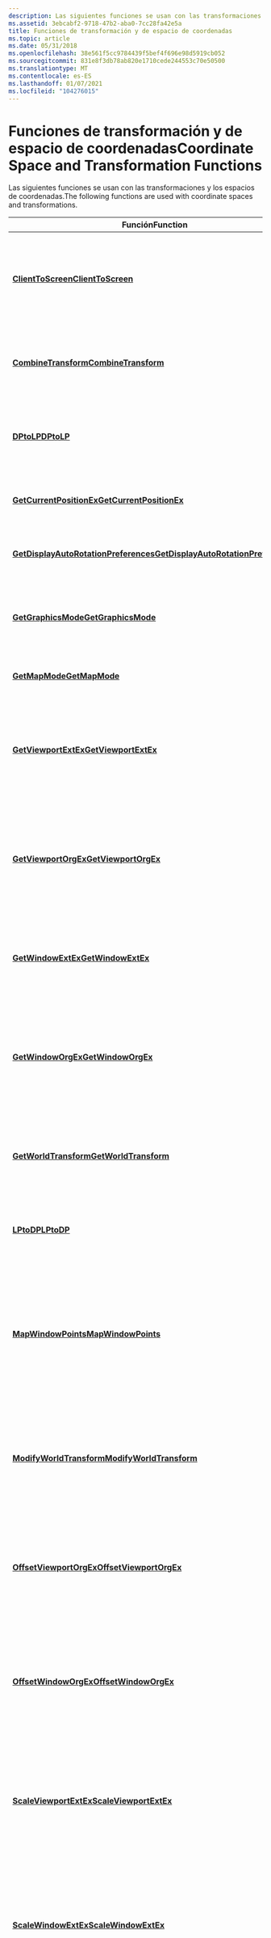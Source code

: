 ```yaml
---
description: Las siguientes funciones se usan con las transformaciones y los espacios de coordenadas.
ms.assetid: 3ebcabf2-9718-47b2-aba0-7cc28fa42e5a
title: Funciones de transformación y de espacio de coordenadas
ms.topic: article
ms.date: 05/31/2018
ms.openlocfilehash: 38e561f5cc9784439f5bef4f696e98d5919cb052
ms.sourcegitcommit: 831e8f3db78ab820e1710cede244553c70e50500
ms.translationtype: MT
ms.contentlocale: es-ES
ms.lasthandoff: 01/07/2021
ms.locfileid: "104276015"
---
```

# <a name="coordinate-space-and-transformation-functions"></a><span data-ttu-id="92ae3-103">Funciones de transformación y de espacio de coordenadas</span><span class="sxs-lookup"><span data-stu-id="92ae3-103">Coordinate Space and Transformation Functions</span></span>

<span data-ttu-id="92ae3-104">Las siguientes funciones se usan con las transformaciones y los espacios de coordenadas.</span><span class="sxs-lookup"><span data-stu-id="92ae3-104">The following functions are used with coordinate spaces and transformations.</span></span>



| <span data-ttu-id="92ae3-105">Función</span><span class="sxs-lookup"><span data-stu-id="92ae3-105">Function</span></span>                                                                       | <span data-ttu-id="92ae3-106">Descripción</span><span class="sxs-lookup"><span data-stu-id="92ae3-106">Description</span></span>                                                                                                                      |
|--------------------------------------------------------------------------------|----------------------------------------------------------------------------------------------------------------------------------|
| [<span data-ttu-id="92ae3-107">**ClientToScreen**</span><span class="sxs-lookup"><span data-stu-id="92ae3-107">**ClientToScreen**</span></span>](/windows/desktop/api/Winuser/nf-winuser-clienttoscreen)                                       | <span data-ttu-id="92ae3-108">Convierte las coordenadas del área de cliente de un punto especificado en coordenadas de la pantalla.</span><span class="sxs-lookup"><span data-stu-id="92ae3-108">Converts the client-area coordinates of a specified point to screen coordinates.</span></span>                                                 |
| [<span data-ttu-id="92ae3-109">**CombineTransform**</span><span class="sxs-lookup"><span data-stu-id="92ae3-109">**CombineTransform**</span></span>](/windows/desktop/api/Wingdi/nf-wingdi-combinetransform)                                   | <span data-ttu-id="92ae3-110">Concatena dos transformaciones de espacio mundial en la página.</span><span class="sxs-lookup"><span data-stu-id="92ae3-110">Concatenates two world-space to page-space transformations.</span></span>                                                                      |
| [<span data-ttu-id="92ae3-111">**DPtoLP**</span><span class="sxs-lookup"><span data-stu-id="92ae3-111">**DPtoLP**</span></span>](/windows/desktop/api/Wingdi/nf-wingdi-dptolp)                                                       | <span data-ttu-id="92ae3-112">Convierte las coordenadas del dispositivo en coordenadas lógicas.</span><span class="sxs-lookup"><span data-stu-id="92ae3-112">Converts device coordinates into logical coordinates.</span></span>                                                                            |
| [<span data-ttu-id="92ae3-113">**GetCurrentPositionEx**</span><span class="sxs-lookup"><span data-stu-id="92ae3-113">**GetCurrentPositionEx**</span></span>](/windows/desktop/api/Wingdi/nf-wingdi-getcurrentpositionex)                           | <span data-ttu-id="92ae3-114">Recupera la posición actual en coordenadas lógicas.</span><span class="sxs-lookup"><span data-stu-id="92ae3-114">Retrieves the current position in logical coordinates.</span></span>                                                                           |
| <span data-ttu-id="92ae3-115">[**GetDisplayAutoRotationPreferences**](/previous-versions//dn376360(v=vs.85))</span><span class="sxs-lookup"><span data-stu-id="92ae3-115">[**GetDisplayAutoRotationPreferences**](/previous-versions//dn376360(v=vs.85))</span></span> | <span data-ttu-id="92ae3-116">Obtiene las preferencias de orientación de la pantalla.</span><span class="sxs-lookup"><span data-stu-id="92ae3-116">Gets the orientation preferences of the display.</span></span>                                                                                 |
| [<span data-ttu-id="92ae3-117">**GetGraphicsMode**</span><span class="sxs-lookup"><span data-stu-id="92ae3-117">**GetGraphicsMode**</span></span>](/windows/desktop/api/Wingdi/nf-wingdi-getgraphicsmode)                                     | <span data-ttu-id="92ae3-118">Recupera el modo de gráficos actual para el contexto de dispositivo especificado.</span><span class="sxs-lookup"><span data-stu-id="92ae3-118">Retrieves the current graphics mode for the specified device context.</span></span>                                                            |
| [<span data-ttu-id="92ae3-119">**GetMapMode**</span><span class="sxs-lookup"><span data-stu-id="92ae3-119">**GetMapMode**</span></span>](/windows/desktop/api/Wingdi/nf-wingdi-getmapmode)                                               | <span data-ttu-id="92ae3-120">Recupera el modo de asignación actual.</span><span class="sxs-lookup"><span data-stu-id="92ae3-120">Retrieves the current mapping mode.</span></span>                                                                                              |
| [<span data-ttu-id="92ae3-121">**GetViewportExtEx**</span><span class="sxs-lookup"><span data-stu-id="92ae3-121">**GetViewportExtEx**</span></span>](/windows/desktop/api/Wingdi/nf-wingdi-getviewportextex)                                   | <span data-ttu-id="92ae3-122">Recupera la extensión x e y de la ventanilla actual para el contexto de dispositivo especificado.</span><span class="sxs-lookup"><span data-stu-id="92ae3-122">Retrieves the x-extent and y-extent of the current viewport for the specified device context.</span></span>                                    |
| [<span data-ttu-id="92ae3-123">**GetViewportOrgEx**</span><span class="sxs-lookup"><span data-stu-id="92ae3-123">**GetViewportOrgEx**</span></span>](/windows/desktop/api/Wingdi/nf-wingdi-getviewportorgex)                                   | <span data-ttu-id="92ae3-124">Recupera las coordenadas x y y del origen de la ventanilla para el contexto de dispositivo especificado.</span><span class="sxs-lookup"><span data-stu-id="92ae3-124">Retrieves the x-coordinates and y-coordinates of the viewport origin for the specified device context.</span></span>                           |
| [<span data-ttu-id="92ae3-125">**GetWindowExtEx**</span><span class="sxs-lookup"><span data-stu-id="92ae3-125">**GetWindowExtEx**</span></span>](/windows/desktop/api/Wingdi/nf-wingdi-getwindowextex)                                       | <span data-ttu-id="92ae3-126">Recupera la extensión x e y de la ventana para el contexto de dispositivo especificado.</span><span class="sxs-lookup"><span data-stu-id="92ae3-126">Retrieves the x-extent and y-extent of the window for the specified device context.</span></span>                                              |
| [<span data-ttu-id="92ae3-127">**GetWindowOrgEx**</span><span class="sxs-lookup"><span data-stu-id="92ae3-127">**GetWindowOrgEx**</span></span>](/windows/desktop/api/Wingdi/nf-wingdi-getwindoworgex)                                       | <span data-ttu-id="92ae3-128">Recupera las coordenadas x y y del origen de la ventana para el contexto de dispositivo especificado.</span><span class="sxs-lookup"><span data-stu-id="92ae3-128">Retrieves the x-coordinates and y-coordinates of the window origin for the specified device context.</span></span>                             |
| [<span data-ttu-id="92ae3-129">**GetWorldTransform**</span><span class="sxs-lookup"><span data-stu-id="92ae3-129">**GetWorldTransform**</span></span>](/windows/desktop/api/Wingdi/nf-wingdi-getworldtransform)                                 | <span data-ttu-id="92ae3-130">Recupera el espacio global actual en la transformación de espacio en la página.</span><span class="sxs-lookup"><span data-stu-id="92ae3-130">Retrieves the current world-space to page-space transformation.</span></span>                                                                  |
| [<span data-ttu-id="92ae3-131">**LPtoDP**</span><span class="sxs-lookup"><span data-stu-id="92ae3-131">**LPtoDP**</span></span>](/windows/desktop/api/Wingdi/nf-wingdi-lptodp)                                                       | <span data-ttu-id="92ae3-132">Convierte las coordenadas lógicas en coordenadas de dispositivo.</span><span class="sxs-lookup"><span data-stu-id="92ae3-132">Converts logical coordinates into device coordinates.</span></span>                                                                            |
| [<span data-ttu-id="92ae3-133">**MapWindowPoints**</span><span class="sxs-lookup"><span data-stu-id="92ae3-133">**MapWindowPoints**</span></span>](/windows/desktop/api/Winuser/nf-winuser-mapwindowpoints)                                     | <span data-ttu-id="92ae3-134">Convierte (asigna) un conjunto de puntos de un espacio de coordenadas relativo a una ventana en un espacio de coordenadas relativo a otra ventana.</span><span class="sxs-lookup"><span data-stu-id="92ae3-134">Converts (maps) a set of points from a coordinate space relative to one window to a coordinate space relative to another window.</span></span> |
| [<span data-ttu-id="92ae3-135">**ModifyWorldTransform**</span><span class="sxs-lookup"><span data-stu-id="92ae3-135">**ModifyWorldTransform**</span></span>](/windows/desktop/api/Wingdi/nf-wingdi-modifyworldtransform)                           | <span data-ttu-id="92ae3-136">Cambia la transformación universal para un contexto de dispositivo mediante el modo especificado.</span><span class="sxs-lookup"><span data-stu-id="92ae3-136">Changes the world transformation for a device context using the specified mode.</span></span>                                                  |
| [<span data-ttu-id="92ae3-137">**OffsetViewportOrgEx**</span><span class="sxs-lookup"><span data-stu-id="92ae3-137">**OffsetViewportOrgEx**</span></span>](/windows/desktop/api/Wingdi/nf-wingdi-offsetviewportorgex)                             | <span data-ttu-id="92ae3-138">Modifica el origen de la ventanilla para un contexto de dispositivo mediante los desplazamientos horizontal y vertical especificados.</span><span class="sxs-lookup"><span data-stu-id="92ae3-138">Modifies the viewport origin for a device context using the specified horizontal and vertical offsets.</span></span>                           |
| [<span data-ttu-id="92ae3-139">**OffsetWindowOrgEx**</span><span class="sxs-lookup"><span data-stu-id="92ae3-139">**OffsetWindowOrgEx**</span></span>](/windows/desktop/api/Wingdi/nf-wingdi-offsetwindoworgex)                                 | <span data-ttu-id="92ae3-140">Modifica el origen de la ventana para un contexto de dispositivo mediante los desplazamientos horizontal y vertical especificados.</span><span class="sxs-lookup"><span data-stu-id="92ae3-140">Modifies the window origin for a device context using the specified horizontal and vertical offsets.</span></span>                             |
| [<span data-ttu-id="92ae3-141">**ScaleViewportExtEx**</span><span class="sxs-lookup"><span data-stu-id="92ae3-141">**ScaleViewportExtEx**</span></span>](/windows/desktop/api/Wingdi/nf-wingdi-scaleviewportextex)                               | <span data-ttu-id="92ae3-142">Modifica la ventanilla para un contexto de dispositivo usando las proporciones formadas por los multiplicands y divisores especificados.</span><span class="sxs-lookup"><span data-stu-id="92ae3-142">Modifies the viewport for a device context using the ratios formed by the specified multiplicands and divisors.</span></span>                  |
| [<span data-ttu-id="92ae3-143">**ScaleWindowExtEx**</span><span class="sxs-lookup"><span data-stu-id="92ae3-143">**ScaleWindowExtEx**</span></span>](/windows/desktop/api/Wingdi/nf-wingdi-scalewindowextex)                                   | <span data-ttu-id="92ae3-144">Modifica la ventana para un contexto de dispositivo usando las proporciones formadas por los multiplicands y divisores especificados.</span><span class="sxs-lookup"><span data-stu-id="92ae3-144">Modifies the window for a device context using the ratios formed by the specified multiplicands and divisors.</span></span>                    |
| [<span data-ttu-id="92ae3-145">**ScreenToClient**</span><span class="sxs-lookup"><span data-stu-id="92ae3-145">**ScreenToClient**</span></span>](/windows/desktop/api/Winuser/nf-winuser-screentoclient)                                       | <span data-ttu-id="92ae3-146">Convierte las coordenadas de pantalla de un punto especificado de la pantalla en coordenadas de cliente.</span><span class="sxs-lookup"><span data-stu-id="92ae3-146">Converts the screen coordinates of a specified point on the screen to client coordinates.</span></span>                                        |
| <span data-ttu-id="92ae3-147">[**SetDisplayAutoRotationPreferences**](/previous-versions//dn376361(v=vs.85))</span><span class="sxs-lookup"><span data-stu-id="92ae3-147">[**SetDisplayAutoRotationPreferences**](/previous-versions//dn376361(v=vs.85))</span></span> | <span data-ttu-id="92ae3-148">Establece las preferencias de orientación de la pantalla.</span><span class="sxs-lookup"><span data-stu-id="92ae3-148">Sets the orientation preferences of the display.</span></span>                                                                                 |
| [<span data-ttu-id="92ae3-149">**SetGraphicsMode**</span><span class="sxs-lookup"><span data-stu-id="92ae3-149">**SetGraphicsMode**</span></span>](/windows/desktop/api/Wingdi/nf-wingdi-setgraphicsmode)                                     | <span data-ttu-id="92ae3-150">Establece el modo de gráficos para el contexto de dispositivo especificado.</span><span class="sxs-lookup"><span data-stu-id="92ae3-150">Sets the graphics mode for the specified device context.</span></span>                                                                         |
| [<span data-ttu-id="92ae3-151">**SetMapMode**</span><span class="sxs-lookup"><span data-stu-id="92ae3-151">**SetMapMode**</span></span>](/windows/desktop/api/Wingdi/nf-wingdi-setmapmode)                                               | <span data-ttu-id="92ae3-152">Establece el modo de asignación del contexto de dispositivo especificado.</span><span class="sxs-lookup"><span data-stu-id="92ae3-152">Sets the mapping mode of the specified device context.</span></span>                                                                           |
| [<span data-ttu-id="92ae3-153">**SetViewportExtEx**</span><span class="sxs-lookup"><span data-stu-id="92ae3-153">**SetViewportExtEx**</span></span>](/windows/desktop/api/Wingdi/nf-wingdi-setviewportextex)                                   | <span data-ttu-id="92ae3-154">Establece las extensiones horizontal y vertical de la ventanilla para un contexto de dispositivo usando los valores especificados.</span><span class="sxs-lookup"><span data-stu-id="92ae3-154">Sets the horizontal and vertical extents of the viewport for a device context by using the specified values.</span></span>                     |
| [<span data-ttu-id="92ae3-155">**SetViewportOrgEx**</span><span class="sxs-lookup"><span data-stu-id="92ae3-155">**SetViewportOrgEx**</span></span>](/windows/desktop/api/Wingdi/nf-wingdi-setviewportorgex)                                   | <span data-ttu-id="92ae3-156">Especifica qué punto de dispositivo se asigna al origen de la ventana (0,0).</span><span class="sxs-lookup"><span data-stu-id="92ae3-156">Specifies which device point maps to the window origin (0,0).</span></span>                                                                    |
| [<span data-ttu-id="92ae3-157">**SetWindowExtEx**</span><span class="sxs-lookup"><span data-stu-id="92ae3-157">**SetWindowExtEx**</span></span>](/windows/desktop/api/Wingdi/nf-wingdi-setwindowextex)                                       | <span data-ttu-id="92ae3-158">Establece las extensiones horizontal y vertical de la ventana para un contexto de dispositivo usando los valores especificados.</span><span class="sxs-lookup"><span data-stu-id="92ae3-158">Sets the horizontal and vertical extents of the window for a device context by using the specified values.</span></span>                       |
| [<span data-ttu-id="92ae3-159">**SetWindowOrgEx**</span><span class="sxs-lookup"><span data-stu-id="92ae3-159">**SetWindowOrgEx**</span></span>](/windows/desktop/api/Wingdi/nf-wingdi-setwindoworgex)                                       | <span data-ttu-id="92ae3-160">Especifica qué punto de ventana se asigna al origen de la ventanilla (0,0).</span><span class="sxs-lookup"><span data-stu-id="92ae3-160">Specifies which window point maps to the viewport origin (0,0).</span></span>                                                                  |
| [<span data-ttu-id="92ae3-161">**SetWorldTransform**</span><span class="sxs-lookup"><span data-stu-id="92ae3-161">**SetWorldTransform**</span></span>](/windows/desktop/api/Wingdi/nf-wingdi-setworldtransform)                                 | <span data-ttu-id="92ae3-162">Establece una transformación lineal bidimensional entre el espacio universal y el espacio de página para el contexto de dispositivo especificado.</span><span class="sxs-lookup"><span data-stu-id="92ae3-162">Sets a two-dimensional linear transformation between world space and page space for the specified device context.</span></span>                |



 

 

 
